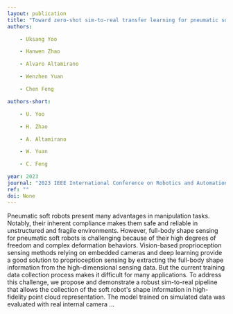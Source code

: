 ```yaml
---
layout: publication
title: "Toward zero-shot sim-to-real transfer learning for pneumatic soft robot 3d proprioceptive sensing"
authors:

    - Uksang Yoo

    - Hanwen Zhao

    - Alvaro Altamirano

    - Wenzhen Yuan

    - Chen Feng

authors-short:

    - U. Yoo

    - H. Zhao

    - A. Altamirano

    - W. Yuan

    - C. Feng

year: 2023
journal: "2023 IEEE International Conference on Robotics and Automation (ICRA)"
ref: ""
doi: None
---
```


Pneumatic soft robots present many advantages in manipulation tasks. Notably, their inherent compliance makes them safe and reliable in unstructured and fragile environments. However, full-body shape sensing for pneumatic soft robots is challenging because of their high degrees of freedom and complex deformation behaviors. Vision-based proprioception sensing methods relying on embedded cameras and deep learning provide a good solution to proprioception sensing by extracting the full-body shape information from the high-dimensional sensing data. But the current training data collection process makes it difficult for many applications. To address this challenge, we propose and demonstrate a robust sim-to-real pipeline that allows the collection of the soft robot's shape information in high-fidelity point cloud representation. The model trained on simulated data was evaluated with real internal camera …
    